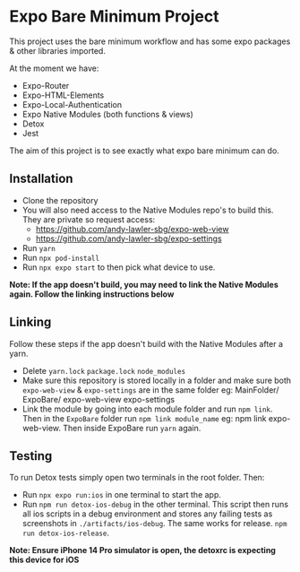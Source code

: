 # Expo Bare Minimum Project

This project uses the bare minimum workflow and has some expo packages & other libraries imported.

At the moment we have:

- Expo-Router
- Expo-HTML-Elements
- Expo-Local-Authentication
- Expo Native Modules (both functions & views)
- Detox
- Jest

The aim of this project is to see exactly what expo bare minimum can do.

## Installation

- Clone the repository
- You will also need access to the Native Modules repo's to build this. They are private so request access:
  - https://github.com/andy-lawler-sbg/expo-web-view
  - https://github.com/andy-lawler-sbg/expo-settings
- Run `yarn`
- Run `npx pod-install`
- Run `npx expo start` to then pick what device to use.

**Note: If the app doesn't build, you may need to link the Native Modules again. Follow the linking instructions below**

## Linking

Follow these steps if the app doesn't build with the Native Modules after a yarn.

- Delete `yarn.lock` `package.lock` `node_modules`
- Make sure this repository is stored locally in a folder and make sure both `expo-web-view` & `expo-settings` are in the same folder eg:
  MainFolder/
  ExpoBare/
  expo-web-view
  expo-settings
- Link the module by going into each module folder and run `npm link`. Then in the `ExpoBare` folder run `npm link module_name` eg: npm link expo-web-view. Then inside ExpoBare run `yarn` again.

## Testing

To run Detox tests simply open two terminals in the root folder. Then:

- Run `npx expo run:ios` in one terminal to start the app.
- Run `npm run detox-ios-debug` in the other terminal. This script then runs all ios scripts in a debug environment and stores any failing tests as screenshots in `./artifacts/ios-debug`. The same works for release. `npm run detox-ios-release`.

**Note: Ensure iPhone 14 Pro simulator is open, the detoxrc is expecting this device for iOS**
